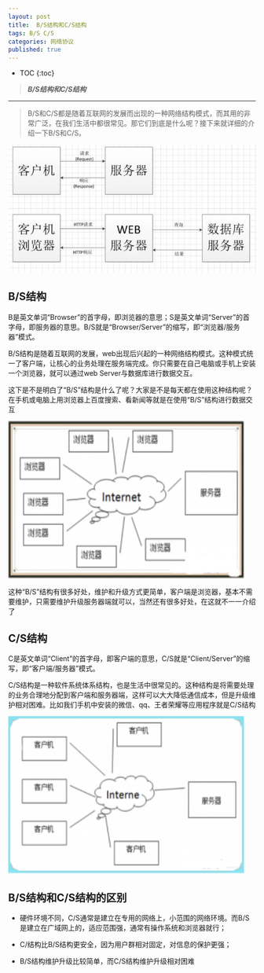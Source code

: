 ```yaml
---
layout: post
title:  B/S结构和C/S结构
tags: B/S C/S
categories: 网络协议
published: true
---
```


* TOC 
{:toc}

>***B/S结构和C/S结构***

---
>B/S和C/S都是随着互联网的发展而出现的一种网络结构模式，而其用的非常广泛，在我们生活中都很常见。那它们到底是什么呢？接下来就详细的介绍一下B/S和C/S。

![](/static/img/bs/bs-1.jpeg)

## B/S结构

B是英文单词“Browser”的首字母，即浏览器的意思；S是英文单词“Server”的首字母，即服务器的意思。B/S就是“Browser/Server”的缩写，即“浏览器/服务器”模式。

B/S结构是随着互联网的发展，web出现后兴起的一种网络结构模式。这种模式统一了客户端，让核心的业务处理在服务端完成。你只需要在自己电脑或手机上安装一个浏览器，就可以通过web Server与数据库进行数据交互。

这下是不是明白了“B/S”结构是什么了呢？大家是不是每天都在使用这种结构呢？在手机或电脑上用浏览器上百度搜索、看新闻等就是在使用“B/S”结构进行数据交互

![](/static/img/bs/bs-2.png)

这种“B/S”结构有很多好处，维护和升级方式更简单，客户端是浏览器，基本不需要维护，只需要维护升级服务器端就可以，当然还有很多好处，在这就不一一介绍了

## C/S结构

C是英文单词“Client”的首字母，即客户端的意思，C/S就是“Client/Server”的缩写，即“客户端/服务器”模式。

C/S结构是一种软件系统体系结构，也是生活中很常见的。这种结构是将需要处理的业务合理地分配到客户端和服务器端，这样可以大大降低通信成本，但是升级维护相对困难。比如我们手机中安装的微信、qq、王者荣耀等应用程序就是C/S结构

![](/static/img/bs/bs-3.png)

## B/S结构和C/S结构的区别

- 硬件环境不同，C/S通常是建立在专用的网络上，小范围的网络环境。而B/S是建立在广域网上的，适应范围强，通常有操作系统和浏览器就行；

- C/结构比B/S结构更安全，因为用户群相对固定，对信息的保护更强；

- B/S结构维护升级比较简单，而C/S结构维护升级相对困难
